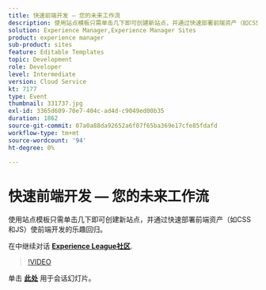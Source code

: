 ```yaml
---
title: 快速前端开发 — 您的未来工作流
description: 使用站点模板只需单击几下即可创建新站点，并通过快速部署前端资产（如CSS和JS）使前端开发的乐趣回归。 此会话作为Adobe Developers Live内容活动的一部分提供。
solution: Experience Manager,Experience Manager Sites
product: experience manager
sub-product: sites
feature: Editable Templates
topic: Development
role: Developer
level: Intermediate
version: Cloud Service
kt: 7177
type: Event
thumbnail: 331737.jpg
exl-id: 3365d609-70e7-404c-ad4d-c9049ed00b35
duration: 1862
source-git-commit: 07a0a88da92652a6f07f65ba369e17cfe85fdafd
workflow-type: tm+mt
source-wordcount: '94'
ht-degree: 0%

---
```


# 快速前端开发 — 您的未来工作流

使用站点模板只需单击几下即可创建新站点，并通过快速部署前端资产（如CSS和JS）使前端开发的乐趣回归。

在中继续对话 **[Experience League社区](https://adobe.ly/36Yd3v6)**.

>[!VIDEO](https://video.tv.adobe.com/v/331737/?quality=12&learn=on&hidetitle=true)

单击 **[此处](/help/adobe-developers-live/assets/rapid-frontend-devlopment.pdf)** 用于会话幻灯片。
